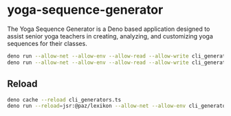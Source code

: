 # yoga-sequence-generator

The Yoga Sequence Generator is a Deno based application designed to assist senior yoga teachers in creating, analyzing, and customizing yoga sequences for their classes.

```bash
deno run --allow-net --allow-env --allow-read --allow-write cli_generator.ts 1
deno run --allow-net --allow-env --allow-read --allow-write cli_generator.ts 2
```

## Reload

```bash
deno cache --reload cli_generators.ts
deno run --reload=jsr:@paz/lexikon --allow-net --allow-env cli_generators.ts 3
```
